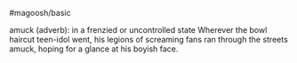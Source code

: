 #magoosh/basic

amuck (adverb): in a frenzied or uncontrolled state 
Wherever the bowl haircut teen-idol went, his legions of screaming fans ran through the streets amuck, 
hoping for a glance at his boyish face. 
